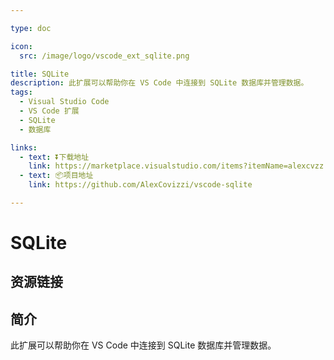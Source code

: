 ```yaml
---

type: doc

icon:
  src: /image/logo/vscode_ext_sqlite.png

title: SQLite
description: 此扩展可以帮助你在 VS Code 中连接到 SQLite 数据库并管理数据。
tags:
  - Visual Studio Code
  - VS Code 扩展
  - SQLite
  - 数据库

links:
  - text: ⏬下载地址
    link: https://marketplace.visualstudio.com/items?itemName=alexcvzz.vscode-sqlite
  - text: 📦项目地址
    link: https://github.com/AlexCovizzi/vscode-sqlite

---
```


<ShowLogo />

# SQLite

<ShowTags />

<ShowBreadcrumb />

## 资源链接

<ShowLinks />

## 简介

此扩展可以帮助你在 VS Code 中连接到 SQLite 数据库并管理数据。
